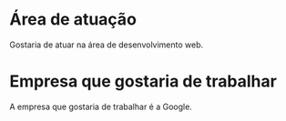   # Área de atuação 
  
  <p>Gostaria de atuar na área de desenvolvimento web.</p>
  
  # Empresa que gostaria de trabalhar 
  
  <p>A empresa que gostaria de trabalhar é a Google.</p>
